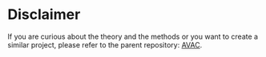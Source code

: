 # Disclaimer
If you are curious about the theory and the methods or you want to create a similar project, please refer to the parent repository: [AVAC](https://github.com/giboul/TriftGeoclaw/blob/main/AVAC/README.md).